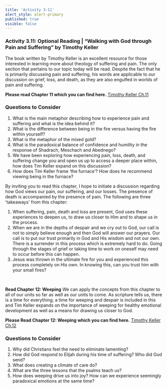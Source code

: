 ```yaml
---
title: 'Activity 3-11'
alert_style: alert-primary
published: true
visible: false
---
```


### Activity 3.11: Optional Reading | “Walking with God through Pain and Suffering” by Timothy Keller

The book written by Timothy Keller is an excellent resource for those interested in learning more about theology of suffering and pain. The only section that pertains to our topic today will be read. Despite the fact that he is primarily discussing pain and suffering, his words are applicable to our discussion on grief, loss, and death, as they are also engulfed in worlds of pain and suffering.

**Please read Chapter 11 which you can find here.**
[Timothy Keller Ch.11](Timothy_Keller_Ch.11.pdf)

### Questions to Consider

1. What is the main metaphor describing how to experience pain and suffering and what is the idea behind it?
2. What is the difference between being in the fire versus having the fire within yourself?
3. What is the metaphor of the mixed gold?
4. What is the paradoxical balance of confidence and humility in the response of Shadrach, Meschach and Abednego?
5. We have been exploring how experiencing pain, loss, death, and suffering change you and open us up to access a deeper place within, how does Tim Keller expand on this discussion?
6. How does Tim Keller frame ‘the furnace’? How does he recommend viewing being in the furnace?

<!--
[h5p id="469"]
-->

By inviting you to read this chapter, I hope to initiate a discussion regarding how God views our pain, our suffering, and our losses. The presence of death is accompanied by the presence of pain. The following are three 'takeaways' from this chapter:

1. When suffering, pain, death and loss are present, God uses these experiences to deepen us, to draw us closer to Him and to shape us in the process.
2. When we are in the depths of despair and we cry out to God, our call is not to simply believe enough and then God will answer our prayers. Our call is to put our trust primarily in God and His wisdom and not our own. There is a surrender in this process which is extremely hard to do. Going through the stages of grief or taking time to work on oneself may need to occur before this can happen.
3. Jesus was thrown in the ultimate fire for you and experienced this process completely on His own. In knowing this, can you trust him with your small fires?

&nbsp;

**Read Chapter 12: Weeping**
We can apply the concepts from this chapter to all of our units so far as well as our units to come. As scripture tells us, there is a time for everything; a time for weeping and despair is included in this and Tim Keller expands on the importance of weeping for healthy emotional development as well as a means for drawing us closer to God.

**Please Read Chapter 12: Weeping which you can find here.**
[Timothy Keller Ch.12](Timothy_Keller_Ch.12.pdf)

### Questions to Consider

1. Why did Christians feel the need to eliminate lamenting?
2. How did God respond to Elijah during his time of suffering? Who did God send?
3. What does creating a climate of care do?
4. What are the three lessons that the psalms teach us?
5. How does weeping drive us into joy? How can we experience seemingly paradoxical emotions at the same time?

<!--
[h5p id="470"]
-->